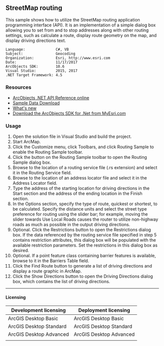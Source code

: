 ## StreetMap routing

  <div xmlns="http://www.w3.org/1999/xhtml" xmlns:my="http://schemas.microsoft.com/office/infopath/2003/myXSD/2006-02-10T23:25:53">This sample shows how to utilize the StreetMap routing application programming interface (API). It is an implementation of a simple dialog box allowing you to set from and to stop addresses along with other routing settings, such as calculate a route, display route geometry on the map, and display driving directions text.</div>  


<!-- TODO: Fill this section below with metadata about this sample-->
```
Language:              C#, VB
Subject:               Geocoding
Organization:          Esri, http://www.esri.com
Date:                  11/17/2017
ArcObjects SDK:        10.6
Visual Studio:         2015, 2017
.NET Target Framework: 4.5
```

### Resources

* [ArcObjects .NET API Reference online](http://desktop.arcgis.com/en/arcobjects/latest/net/webframe.htm)  
* [Sample Data Download](../../releases)  
* [What's new](http://desktop.arcgis.com/en/arcobjects/latest/net/webframe.htm#91cabc68-2271-400a-8ff9-c7fb25108546.htm)  
* [Download the ArcObjects SDK for .Net from MyEsri.com](https://my.esri.com/)  

### Usage
1. Open the solution file in Visual Studio and build the project.  
1. Start ArcMap.  
1. Click the Customize menu, click Toolbars, and click Routing Sample to enable the Routing Sample toolbar.  
1. Click the button on the Routing Sample toolbar to open the Routing Sample dialog box.   
1. Browse to the location of a routing service file (.rs extension) and select it in the Routing Service field.  
1. Browse to the location of an address locator file and select it in the Address Locator field.   
1. Type the address of the starting location for driving directions in the Start section and the address of the ending location in the Finish section.  
1. In the Options section, specify the type of route, quickest or shortest, to be calculated. Specify the distance units and select the street type preference for routing using the slider bar; for example, moving the slider towards Use Local Roads causes the router to utilize non-highway roads as much as possible in the output driving directions.  
1. Optional. Click the Restrictions button to open the Restrictions dialog box. If the data referenced by the routing service file specified in step 5 contains restriction attributes, this dialog box will be populated with the available restriction parameters. Set the restrictions in this dialog box as desired.   
1. Optional. If a point feature class containing barrier features is available, browse to it in the Barriers Table field.  
1. Click the Find Route button to generate a list of driving directions and display a route graphic in ArcMap.  
1. Click the Show Directions button to open the Driving Directions dialog box, which contains the list of driving directions.  









---------------------------------

#### Licensing  
| Development licensing | Deployment licensing | 
| ------------- | ------------- | 
| ArcGIS Desktop Basic | ArcGIS Desktop Basic |  
| ArcGIS Desktop Standard | ArcGIS Desktop Standard |  
| ArcGIS Desktop Advanced | ArcGIS Desktop Advanced |  
|  |  |  


